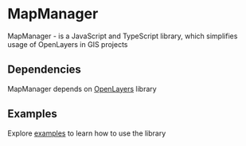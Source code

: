 # MapManager

MapManager - is a JavaScript and TypeScript library, which simplifies usage of OpenLayers in GIS projects

## Dependencies

MapManager depends on [OpenLayers](https://github.com/openlayers/openlayers) library

## Examples

Explore [examples](examples/index.html) to learn how to use the library